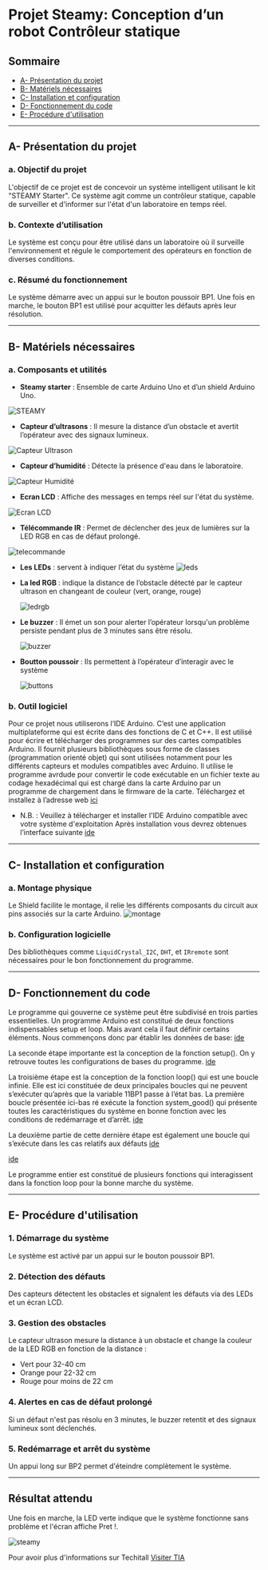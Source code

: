 # Projet Steamy: Conception d’un robot Contrôleur statique

## Sommaire

- [A- Présentation du projet](#A-Présentation-du-projet)
- [B- Matériels nécessaires](#B-Matériels-nécessaires)
- [C- Installation et configuration](#C-Installation-et-configuration)
- [D- Fonctionnement du code](#D-Fonctionnement-du-code)
- [E- Procédure d'utilisation](#E-Procédure-d'utilisation)

---

## A- Présentation du projet

### a. Objectif du projet
L'objectif de ce projet est de concevoir un système intelligent utilisant le kit "STEAMY Starter". Ce système agit comme un contrôleur statique, capable de surveiller et d'informer sur l'état d'un laboratoire en temps réel.

### b. Contexte d’utilisation
Le système est conçu pour être utilisé dans un laboratoire où il surveille l'environnement et régule le comportement des opérateurs en fonction de diverses conditions.

### c. Résumé du fonctionnement
Le système démarre avec un appui sur le bouton poussoir BP1. Une fois en marche, le bouton BP1 est utilisé pour acquitter les défauts après leur résolution.

---

## B- Matériels nécessaires

### a. Composants et utilités

- **Steamy starter** : Ensemble de carte Arduino Uno et d’un shield Arduino Uno.
  
![STEAMY](./Saved%20Pictures/steamy.jpg)

- **Capteur d’ultrasons** : Il mesure la distance d’un obstacle et avertit l’opérateur avec des signaux lumineux.
  
![Capteur Ultrason](./Saved%20Pictures/ultrason.jpg)

- **Capteur d’humidité** : Détecte la présence d'eau dans le laboratoire.
  
![Capteur Humidité](./Saved%20Pictures/Dht.jpg)

- **Ecran LCD** : Affiche des messages en temps réel sur l'état du système.
  
![Ecran LCD](./Saved%20Pictures/lcd.jpg)

- **Télécommande IR** : Permet de déclencher des jeux de lumières sur la LED RGB en cas de défaut prolongé.
  
![telecommande](./Saved%20Pictures/telecommande.jpg)

- **Les LEDs** :  servent à indiquer l’état du système
  ![leds](./Saved%20Pictures/ledRg.jpg)

- **La led RGB** :   indique la distance de l’obstacle détecté par le capteur ultrason en 
changeant de couleur (vert, orange, rouge)

  ![ledrgb](./Saved%20Pictures/rgb.jpg)

- **Le buzzer** :  Il émet un son pour alerter l’opérateur lorsqu'un problème persiste pendant plus de 3 minutes
sans être résolu.

  ![buzzer](./Saved%20Pictures/buzzer.jpg)

- **Boutton poussoir** :  Ils permettent à l’opérateur d’interagir avec le système
  
  ![buttons](./Saved%20Pictures/ledRg.jpg)

### b. Outil logiciel
Pour ce projet nous utiliserons l’IDE Arduino. C’est une application multiplateforme qui est écrite dans des fonctions de C et C++. Il est utilisé pour écrire et télécharger des programmes sur des cartes compatibles Arduino. Il fournit plusieurs bibliothèques sous forme de classes (programmation orienté objet) qui sont utilisées notamment pour les différents capteurs et modules compatibles avec Arduino. Il utilise le programme avrdude pour convertir le code exécutable en un fichier texte au codage hexadécimal qui est chargé dans la carte Arduino par un programme de chargement dans le firmware de la carte.
Téléchargez et installez à l’adresse web [ici](https://www.arduino.cc/en/software) 
* N.B. : Veuillez à télécharger et installer l'IDE Arduino compatible avec votre système 
d'exploitation
Après installation vous devrez obtenues l’interface suivante
 [ide](./TIA/ideArduino.png)
---

## C- Installation et configuration

### a. Montage physique
Le Shield facilite le montage, il relie les différents composants du circuit aux pins associés sur la carte Arduino.
![montage](./Saved%20Pictures/steamy_montage.jpg)
### b. Configuration logicielle
Des bibliothèques comme `LiquidCrystal_I2C`, `DHT`, et `IRremote` sont nécessaires pour le bon fonctionnement du programme.

---

## D- Fonctionnement du code

Le programme qui gouverne ce système peut être subdivisé en trois parties essentielles. Un programme Arduino est constitué de deux fonctions indispensables setup et loop. Mais avant cela il faut définir certains éléments. Nous commençons donc par établir les données de base:
[ide](./TIA/biblio.png)

La seconde étape importante est la conception de la fonction setup(). On y retrouve toutes les configurations de bases du programme.
[ide](./TIA/setup.png)

La troisième étape est la conception de la fonction loop() qui est une boucle infinie. Elle est ici constituée de deux principales boucles qui ne peuvent s’exécuter qu’après que la variable 11BP1 passe à l’état bas. La première boucle présentée ici-bas ré exécute la fonction system_good() qui présente toutes les caractéristiques du système en bonne fonction avec les conditions de redémarrage et d’arrêt.
[ide](./TIA/good.png)

La deuxième partie de cette dernière étape est également une boucle qui s’exécute dans les cas relatifs aux défauts
[ide](./TIA/default1.png)

[ide](./TIA/default2.png)

Le programme entier est constitué de plusieurs fonctions qui interagissent dans la fonction 
loop pour la bonne marche du système.

---

## E- Procédure d'utilisation

### 1. Démarrage du système
Le système est activé par un appui sur le bouton poussoir BP1.

### 2. Détection des défauts
Des capteurs détectent les obstacles et signalent les défauts via des LEDs et un écran LCD.

### 3. Gestion des obstacles
Le capteur ultrason mesure la distance à un obstacle et change la couleur de la LED RGB en fonction de la distance :
  
- Vert pour 32-40 cm
- Orange pour 22-32 cm
- Rouge pour moins de 22 cm

### 4. Alertes en cas de défaut prolongé
Si un défaut n'est pas résolu en 3 minutes, le buzzer retentit et des signaux lumineux sont déclenchés.

### 5. Redémarrage et arrêt du système
Un appui long sur BP2 permet d'éteindre complètement le système.

---

## Résultat attendu
Une fois en marche, la LED verte indique que le système fonctionne sans problème et l'écran affiche Pret !.

![steamy](Saved%20Pictures/pret.jpg)

Pour avoir plus d'informations sur Techitall [Visiter TIA](https://techitall.co)

